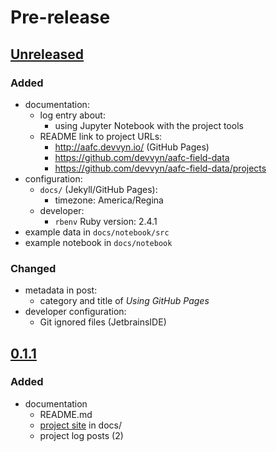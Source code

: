 # Pre-release

## [Unreleased]

### Added

- documentation:
    - log entry about:
        - using Jupyter Notebook with the project tools
    - README link to project URLs:
        - http://aafc.devvyn.io/ (GitHub Pages)
        - https://github.com/devvyn/aafc-field-data
        - https://github.com/devvyn/aafc-field-data/projects
- configuration:
    - `docs/` (Jekyll/GitHub Pages):
        - timezone: America/Regina
    - developer:
        - `rbenv` Ruby version: 2.4.1
- example data in `docs/notebook/src`
- example notebook in `docs/notebook`

### Changed

- metadata in post:
    - category and title of _Using GitHub Pages_
- developer configuration:
    - Git ignored files (JetbrainsIDE)

## [0.1.1]

### Added

- documentation
  - README.md
  - [project site] in docs/
  - project log posts (2)

[Unreleased]: https://github.com/devvyn/aafc-field-data/compare/v0.1.1...master
[0.1.1]: https://github.com/devvyn/aafc-field-data/tree/v0.1.1
[project site]: http://aafc.devvyn.io/
